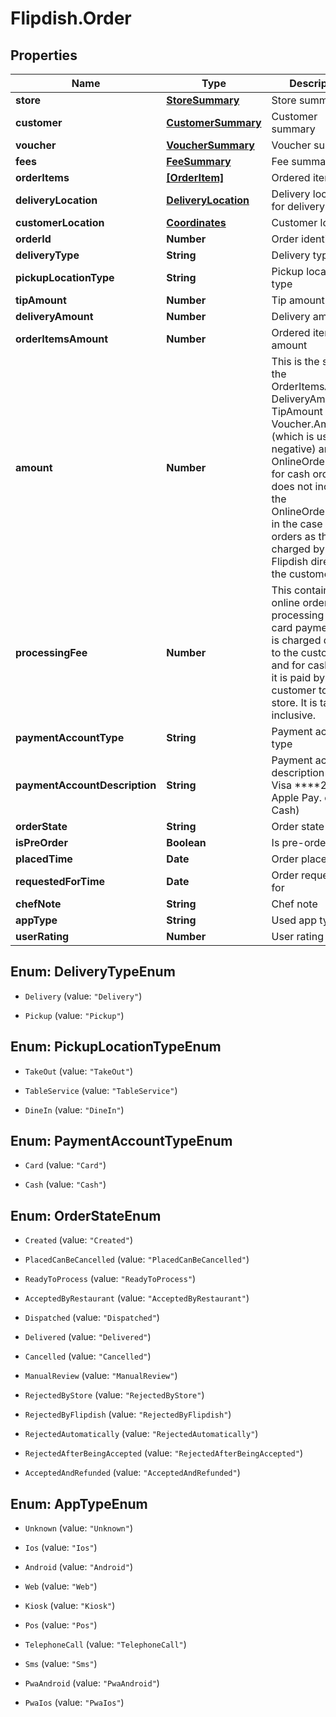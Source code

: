 # Flipdish.Order

## Properties
Name | Type | Description | Notes
------------ | ------------- | ------------- | -------------
**store** | [**StoreSummary**](StoreSummary.md) | Store summary | [optional] 
**customer** | [**CustomerSummary**](CustomerSummary.md) | Customer summary | [optional] 
**voucher** | [**VoucherSummary**](VoucherSummary.md) | Voucher summary | [optional] 
**fees** | [**FeeSummary**](FeeSummary.md) | Fee summary | [optional] 
**orderItems** | [**[OrderItem]**](OrderItem.md) | Ordered items | [optional] 
**deliveryLocation** | [**DeliveryLocation**](DeliveryLocation.md) | Delivery location for delivery orders | [optional] 
**customerLocation** | [**Coordinates**](Coordinates.md) | Customer location | [optional] 
**orderId** | **Number** | Order identifier | [optional] 
**deliveryType** | **String** | Delivery type | [optional] 
**pickupLocationType** | **String** | Pickup location type | [optional] 
**tipAmount** | **Number** | Tip amount | [optional] 
**deliveryAmount** | **Number** | Delivery amount | [optional] 
**orderItemsAmount** | **Number** | Ordered items amount | [optional] 
**amount** | **Number** | This is the sum of the OrderItemsAmount, DeliveryAmount, TipAmount and Voucher.Amount (which is usually negative) and OnlineOrderingFee for cash orders.  It does not include the OnlineOrderingFee in the case of card orders as this fee is charged by Flipdish directly to the customer. | [optional] 
**processingFee** | **Number** | This contains the online ordering processing fee. For card payments this is charged directly to the customer and for cash orders it is paid by the customer to the store. It is tax inclusive. | [optional] 
**paymentAccountType** | **String** | Payment account type | [optional] 
**paymentAccountDescription** | **String** | Payment account description (like Visa ****2371 or Apple Pay. or Cash) | [optional] 
**orderState** | **String** | Order state | [optional] 
**isPreOrder** | **Boolean** | Is pre-order | [optional] 
**placedTime** | **Date** | Order placed time | [optional] 
**requestedForTime** | **Date** | Order requested for | [optional] 
**chefNote** | **String** | Chef note | [optional] 
**appType** | **String** | Used app type | [optional] 
**userRating** | **Number** | User rating | [optional] 


<a name="DeliveryTypeEnum"></a>
## Enum: DeliveryTypeEnum


* `Delivery` (value: `"Delivery"`)

* `Pickup` (value: `"Pickup"`)




<a name="PickupLocationTypeEnum"></a>
## Enum: PickupLocationTypeEnum


* `TakeOut` (value: `"TakeOut"`)

* `TableService` (value: `"TableService"`)

* `DineIn` (value: `"DineIn"`)




<a name="PaymentAccountTypeEnum"></a>
## Enum: PaymentAccountTypeEnum


* `Card` (value: `"Card"`)

* `Cash` (value: `"Cash"`)




<a name="OrderStateEnum"></a>
## Enum: OrderStateEnum


* `Created` (value: `"Created"`)

* `PlacedCanBeCancelled` (value: `"PlacedCanBeCancelled"`)

* `ReadyToProcess` (value: `"ReadyToProcess"`)

* `AcceptedByRestaurant` (value: `"AcceptedByRestaurant"`)

* `Dispatched` (value: `"Dispatched"`)

* `Delivered` (value: `"Delivered"`)

* `Cancelled` (value: `"Cancelled"`)

* `ManualReview` (value: `"ManualReview"`)

* `RejectedByStore` (value: `"RejectedByStore"`)

* `RejectedByFlipdish` (value: `"RejectedByFlipdish"`)

* `RejectedAutomatically` (value: `"RejectedAutomatically"`)

* `RejectedAfterBeingAccepted` (value: `"RejectedAfterBeingAccepted"`)

* `AcceptedAndRefunded` (value: `"AcceptedAndRefunded"`)




<a name="AppTypeEnum"></a>
## Enum: AppTypeEnum


* `Unknown` (value: `"Unknown"`)

* `Ios` (value: `"Ios"`)

* `Android` (value: `"Android"`)

* `Web` (value: `"Web"`)

* `Kiosk` (value: `"Kiosk"`)

* `Pos` (value: `"Pos"`)

* `TelephoneCall` (value: `"TelephoneCall"`)

* `Sms` (value: `"Sms"`)

* `PwaAndroid` (value: `"PwaAndroid"`)

* `PwaIos` (value: `"PwaIos"`)




